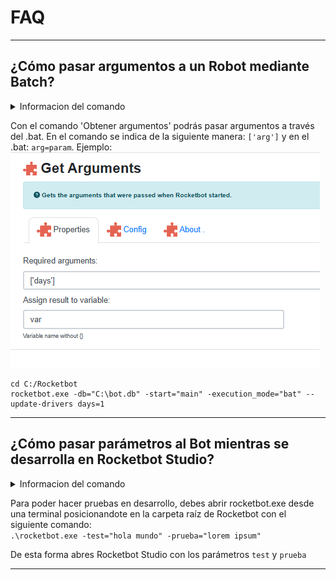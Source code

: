 # FAQ


---
## ¿Cómo pasar argumentos a un Robot mediante Batch?
<details>
<summary>Informacion del comando</summary>

- ID: getArguments
- Group: System++
</details>  

Con el comando 'Obtener argumentos' podrás pasar argumentos a través del .bat. En el comando se indica de la siguiente manera: `['arg']` y en el .bat: `arg=param`. 
Ejemplo: 
![getArgs](imgs/example_getArguments.png)

```
cd C:/Rocketbot
rocketbot.exe -db="C:\bot.db" -start="main" -execution_mode="bat" --update-drivers days=1
```



---
## ¿Cómo pasar parámetros al Bot mientras se desarrolla en Rocketbot Studio?
<details>
<summary>Informacion del comando</summary>

- ID: getArguments
- Group: System++
</details>  
 
Para poder hacer pruebas en desarrollo, debes abrir rocketbot.exe desde una terminal posicionandote en la carpeta raíz de Rocketbot con el siguiente comando:  
 `.\rocketbot.exe -test="hola mundo" -prueba="lorem ipsum"`  

De esta forma abres Rocketbot Studio con los parámetros `test` y `prueba` 

---

